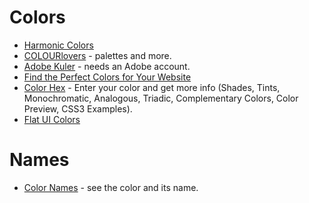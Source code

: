 # Colors

* [Harmonic Colors](http://harmonicolors.com/)
* [COLOURlovers](http://www.colourlovers.com/) - palettes and more.
* [Adobe Kuler](https://kuler.adobe.com/explore) - needs an Adobe account.
* [Find the Perfect Colors for Your Website](http://vandelaydesign.com/blog/design/find-the-perfect-colors-for-your-website/)
* [Color Hex](http://www.color-hex.com/color/cccc99) - Enter your color and get more info (Shades, Tints, Monochromatic, Analogous, Triadic, Complementary Colors, Color Preview, CSS3 Examples).
* [Flat UI Colors](http://flatuicolors.com/)

# Names
* [Color Names](http://www.colorsontheweb.com/colornames.asp) - see the color and its name.
